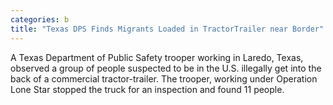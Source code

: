 ```yaml
---
categories: b
title: "Texas DPS Finds Migrants Loaded in TractorTrailer near Border"
---
```

A Texas Department of Public Safety trooper working in Laredo, Texas, observed a group of people suspected to be in the U.S. illegally get into the back of a commercial tractor-trailer. The trooper, working under Operation Lone Star stopped the truck for an inspection and found 11 people.